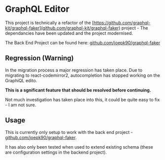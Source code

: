 # GraphQL Editor
This project is technically a refactor of the [https://github.com/graphql-kit/graphql-faker](github.com/graphql-kit/graphql-faker) project - The dependancies have been updated and the project modernised.

The Back End Project can be found here:
[github.com/joepk90/graphql-faker](https://github.com/joepk90/graphql-faker) 


## Regression (Warning)
In the migration process a major regression has taken place. Due to migrating to react-codemirror2, autocompletion has stopped working on the GraphiQL edito.

<b>This is a sgnificant feature that should be resolved before continuing.</b>

Not much investigation has taken place into this, it could be quite easy to fix - I am not sure.


## Usage
This is currently only setup to work with the back end project - [github.com/joepk90/graphql-faker](https://github.com/joepk90/graphql-faker).

It has also only been tested when used to extend existing schema (these are configuration settings in the backend project).